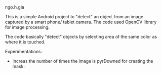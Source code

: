 ngo.h.gia

This is a simple Android project to "detect" an object from an image captured by a smart phone/ tablet camera. The code used OpenCV library for image processing.

The code basically "detect" objects by selecting area of the same color as where it is touched.

Experimentations:
* Increas the number of times the image is pyrDowned for creating the mask:
